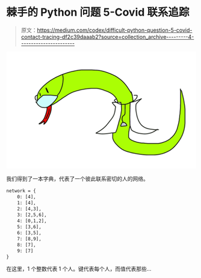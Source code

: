 # 棘手的 Python 问题 5-Covid 联系追踪

> 原文：<https://medium.com/codex/difficult-python-question-5-covid-contact-tracing-df2c39daaab2?source=collection_archive---------4----------------------->

![](img/5f1a857e170cd2543e31dfaba20ca8be.png)

我们得到了一本字典，代表了一个彼此联系密切的人的网络。

```
network = {
    0: [4],
    1: [4],
    2: [4,3],
    3: [2,5,6],
    4: [0,1,2],
    5: [3,6],
    6: [3,5],
    7: [8,9],
    8: [7],
    9: [7]
}
```

在这里，1 个整数代表 1 个人。键代表每个人，而值代表那些…